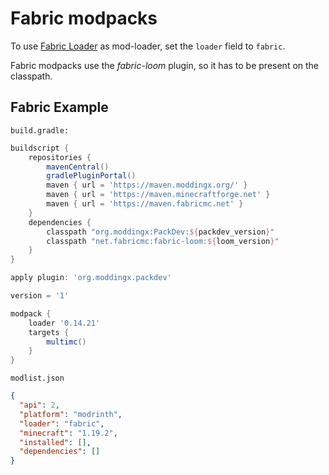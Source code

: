 # Fabric modpacks

To use [Fabric Loader](https://fabricmc.net/) as mod-loader, set the `loader` field to `fabric`.

Fabric modpacks use the *fabric-loom* plugin, so it has to be present on the classpath.

## Fabric Example

`build.gradle:`

```gradle
buildscript {
    repositories {
        mavenCentral()
        gradlePluginPortal()
        maven { url = 'https://maven.moddingx.org/' }
        maven { url = 'https://maven.minecraftforge.net' }
        maven { url = 'https://maven.fabricmc.net' }
    }
    dependencies {
        classpath "org.moddingx:PackDev:${packdev_version}"
        classpath "net.fabricmc:fabric-loom:${loom_version}"
    }
}

apply plugin: 'org.moddingx.packdev'

version = '1'

modpack {
    loader '0.14.21'
    targets {
        multimc()
    }
}
```

`modlist.json`

```json
{
  "api": 2,
  "platform": "modrinth",
  "loader": "fabric",
  "minecraft": "1.19.2",
  "installed": [],
  "dependencies": []
}
```
